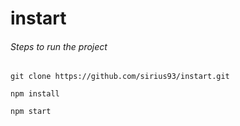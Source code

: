 # instart

###### Steps to run the project

```
git clone https://github.com/sirius93/instart.git
```

```
npm install
```

```
npm start
```
